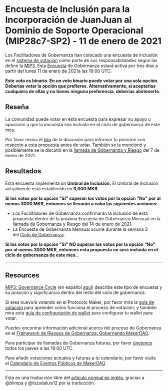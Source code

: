 # Encuesta de Inclusión para la Incorporación de JuanJuan al Dominio de Soporte Operacional **(MIP28c7-SP2) - 11 de enero de 2021**

Los Facilitadores de Gobernanza han colocado una encuesta de inclusión en el [sistema de votación](https://vote.makerdao.com/polling) como parte de sus responsabilidades según las define la [MIP3](https://github.com/makerdao/mips/blob/Accepted/MIP3/mip3.md). Esta [Encuesta](https://community-development.makerdao.com/en/learn/governance/on-chain-gov) de Gobernanza estará activa por tres días a partir del lunes 11 de enero de 2021a las 16:00 UTC.

**Este voto es binario. En un voto binario puede votar por una sola opción. Deberías votar la opción que prefieres. Alternativamente, si aceptarías cualquiera de ellas y no tienes ninguna preferencia, deberías abstenerte.**

## **Reseña**

La comunidad puede votar en esta encuesta para expresar su apoyo u oposición a que la encuesta sea incluida en el ciclo de gobernanza de este mes.

Por favor revisa el [hilo](https://forum.makerdao.com/t/mip28c7-sp2-subproposal-for-operational-support-domain-facilitator-onboarding/5309) de la discusión para informar tu posición con respecto a esta propuesta antes de votar. También se la mencionó y posiblemente se la discutió en la [llamada de Gobernanza y Riesgo](https://forum.makerdao.com/t/agenda-discussion-scientific-governance-and-risk-123-thursday-january-7-17-00-utc/5928) del 7 de enero de 2021.

## **Resultados**

Esta encuesta implementa un **Umbral de Inclusión.** El Umbral de Inclusión actualmente está establecido en **3,000 MKR**.

**Si los votos por la opción "Sí" superan los votos por la opción "No" por al menos 3000 MKR, entonces se llevarán a cabo las siguientes acciones:**

- Los Facilitadores de Gobernanza confirmarán la inclusión de esta propuesta dentro de la próxima Encuesta de Gobernanza Mensual en la llamada de Gobernanza y Riesgo del 14 de enero de 2021.
- La Encuesta de Gobernanza Mensual ocurre durante la semana 3 del [Ciclo de Gobernanza](https://github.com/makerdao/mips/blob/Accepted/MIP3/mip3.md).

**Si los votos por la opción "Sí" NO superan los votos por la opción "No" por al menos 3000 MKR, entonces esta propuesta no será incluida en el ciclo de gobernanza de este mes..**

---

## **Resources**

[MIP3: Governance Cycle](https://github.com/makerdao/mips/blob/Accepted/MIP3/mip3.md) (en español [aquí](https://forum.makerdao.com/t/mip3-en-espanol/4605)) describe este tipo de encuesta y su posición y significancia dentro del resto del ciclo de gobernanza.

Si eres nuevo/a votando en el Protocolo Maker, por favor mira la [guía de votación](https://community-development.makerdao.com/en/learn/governance/how-voting-works/) para aprender cómo funciona el proceso de votación; y también mira esta [guía de configuración de wallet](https://community-development.makerdao.com/en/learn/governance/voting-setup/) para configurar tu wallet para votar.

Puedes encontrar información adicional acerca del proceso de Gobernanza en el [Framework de Riesgos de Gobernanza: Gobernando MakerDAO](https://community-development.makerdao.com/governance/governance-risk-framework).

Para participar de llamadas de Gobernanza futuras, por favor [únetenos](https://community-development.makerdao.com/governance/governance-and-risk-meetings) todos los jueves a las 16:00 UTC.

Para añadir votaciones actuales y futuras a tu calendario, por favor visita el [Calendario de Eventos Públicos de MakerDAO](https://calendar.google.com/calendar/embed?src=makerdao.com_3efhm2ghipksegl009ktniomdk%40group.calendar.google.com&ctz=America%2FLos_Angeles).

---

Esta es una traducción libre del [artículo original en inglés](https://github.com/makerdao/community/blob/master/governance/polls/Inclusion%20Poll%20-%20MIP28c7-SP2%20-%20January%2011,%202021.md), gracias a @blimpa y @lozadaluis12 por la traducción.